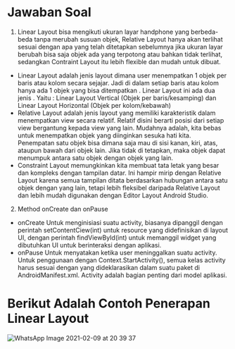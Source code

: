 # Jawaban Soal
1. Linear Layout bisa mengikuti ukuran layar handphone yang berbeda-beda tanpa merubah susuan objek, Relative Layout hanya akan terlihat sesuai dengan apa yang telah ditetapkan sebelumnya jika ukuran layar berubah bisa saja objek ada yang terpotong atau bahkan tidak terlihat, sedangkan Contraint Layout itu lebih flexible dan mudah untuk dibuat.
- Linear Layout adalah jenis layout dimana user menempatkan 1 objek per baris atau kolom secara sejajar. Jadi di dalam setiap baris atau kolom hanya ada 1 objek yang bisa ditempatkan . Linear Layout ini ada dua jenis . Yaitu : Linear Layout Vertical (Objek per baris/kesamping) dan Linear Layout Horizontal (Objek per kolom/kebawah)
- Relative Layout adalah jenis layout yang memiliki karakteristik dalam menempatkan view secara relatif. Relatif disini berarti posisi dari setiap view bergantung kepada view yang lain. Mudahnya adalah, kita bebas untuk menempatkan objek yang diinginkan sesuka hati kita. Penempatan satu objek bisa dimana saja mau di sisi kanan, kiri, atas, ataupun bawah dari objek lain. Jika tidak di tetapkan, maka objek dapat menumpuk antara satu objek dengan objek yang lain.
- Constraint Layout memungkinkan kita membuat tata letak yang besar dan kompleks dengan tampilan datar. Ini hampir mirip dengan Relative Layout karena semua tampilan ditata berdasarkan hubungan antara satu objek dengan yang lain, tetapi lebih fleksibel daripada Relative Layout dan lebih mudah digunakan dengan Editor Layout Android Studio.
2. Method onCreate dan onPause
-  onCreate Untuk menginisiasi suatu activity, biasanya dipanggil dengan perintah setContentCiew(int) untuk resource yang didefinisikan di layout UI, dengan perintah findViewById(int) untuk memanggil widget yang dibutuhkan UI untuk berinteraksi dengan aplikasi.
-  onPause Untuk menyatakan ketika user meninggalkan suatu activity. Untuk penggunaan dengan Context.StartActivity(), semua kelas activity harus sesuai dengan yang dideklarasikan dalam suatu paket di AndroidManifest.xml. Activity adalah bagian penting dari model aplikasi.

# Berikut Adalah Contoh Penerapan Linear Layout

![WhatsApp Image 2021-02-09 at 20 39 37](https://user-images.githubusercontent.com/60589822/107374501-3ce69c00-6b1a-11eb-9f3b-b4c593bff7f2.jpeg)
